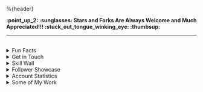 %{header}

<strong align="center">
:point_up_2: :sunglasses: Stars and Forks Are Always Welcome and Much Appreciated!!! :stuck_out_tongue_winking_eye: :thumbsup:
</strong>

<br>
<hr>
<br>



<details>
<summary>
Fun Facts
</summary>
<img align="right" height="150" src="https://raw.githubusercontent.com/Thomashighbaugh/Thomashighbaugh/main/src/resources/images/logo.png" />
<ul>
<li>From Beautiful San Francisco, California</li>
<li>Well Versed in Full Stack Web Development, With An Emphasis on Making Attractive Interfaces in TSX + Tailwind.css + Next.js</li>
<li><a href="https://github.com/Sanatana-Linux/nixos-config">NixOS</a> + <a href="https://github.com/Sanatana-Linux/nixos-awesomewm">AwesomeWM</a> + <a href="https://github.com/Thomashighbaugh/nvim-forge">Neovim</a> User </li>
<li>Currently Exploring Rust Web Frameworks and Wayland Compositors</li>
<li>Working on Long-Form Fictional Content Generation Leveraging GPT4Free Using <a href="https://github.com/thomashighbaugh/gpt_scripts">Python Scripts</a></li>
<li>The header as well as my reoccurring personal icon, are both examples of the handcrafted graphical flare I infuse into my work. </li>
<li>Been writing code and shell scripts for: 7 Years, 9 Months and 13 Dayss </li>
<li>The content below is placed into the README using Github Actions that run node.js scripts included within the <code>src/</code> directory as templated in the <code>README_TEMPLATE.md</code> file in this project's root directory.</li>
 </ul>
</details>




<details>
<summary>
Get in Touch
</summary>

<img align="left" width="120" src="https://raw.githubusercontent.com/Thomashighbaugh/Thomashighbaugh/main/src/resources/images/logo.png" />

%{socialMedias}

</details>


<details>
<summary>Skill Wall
</summary>

%{skillswall}
</details>

<details>
<summary>Follower Showcase </summary>

<em><small>Showcase of One of the Awesome Individuals That Follow My Work, Updated Daily!</small></em>

%{randomFollower}
</details>

<details>
<summary>
Account Statistics</summary>

<div style="clear:both; direction:flex; flex-direction:row;">
 <table>
  <tr>

   <td> <img align="center" width="100%" alt=gitstats src="https://github-readme-stats-server.vercel.app/api/?username=Thomashighbaugh&title_color=FE3B7B&text_color=F2F2F2&bg_color=2c2c2c&border_color=525053&show_icons=true&icon_color=F2F2F2&rank_icon=github&border_radius=15&include_all_commits=true&hide=contribs,issues"/> </td>

   <td><img align="center" width="100%" alt="git stars" src="http://github-profile-summary-cards.vercel.app/api/cards/productive-time?username=Thomashighbaugh&theme=monokai"></td>
   </tr>
  <tr>
   <td>
      <img align="center" width="100%" alt="Repos per lang" src="https://github-profile-summary-cards.vercel.app/api/cards/repos-per-language?username=Thomashighbaugh&theme=monokai"> 
    </td>
    <td>
      <img align="center" width="100%" alt="most commit languages" src="https://github-profile-summary-cards.vercel.app/api/cards/most-commit-language?username=Thomashighbaugh&theme=monokai">
    </td>
   
 </tr>
  
  <tr>

   <td><img align="center" width="100%" alt="Top Langs" src="https://github-readme-stats-server.vercel.app/api/top-langs/?username=Thomashighbaugh&title_color=FE3B7B&text_color=F2F2F2&bg_color=3c3c3c&border_color=525053&show_icons=true&icon_color=F2F2F2&border_radius=15&layout=donut-vertical" /></td>

<td><img align="center" width="100%" src="https://streak-stats.demolab.com/?user=Thomashighbaugh&stroke=3c3c3c&currStreakNum=f2f2f2&currStreakLabel=948ae3&fire=fe3b7b&sideLabels=53bbcc&sideNums=5ab4e6&ring=8179C6&background=2c2c2c&border=3c3c3c&border_radius=15" alt="streak card" /></td>
</tr>
<tr><td><img alt="github achievements" src="https://github-profile-trophy.vercel.app/?username=Thomashighbaugh&theme=darkhub&no-frame=true&column=10"></td></tr>
  </table>
<br/>
<hr>
<br>
</div><img alt="link to the repository of my personal portfolio" src="https://github-readme-stats-carol42.vercel.app/api/pin/?username=Carol42&repo=portfolio&theme=midnight-purple&hide_border=true">
</details>

<!---- Pinned Repositories ---->
<details> <summary>Some of My Work</summary>
<details>
 <summary>Linux Customization Repositories</summary>
 
<table>  

<!---- Sanatana Linux account ---->
 
 <tr>
   <td>
     <img alt="link to the repository of my nixos configuration" src="https://github-readme-stats-server.vercel.app/api/pin/?username=Sanatana-Linux&repo=nixos-config&bg_color=3c3c3c&border_color=525053&show_icons=true&icon_color=F2F2F2&border=3c3c3c&border_radius=15&title_color=FE3B7B&text_color=F4F4F7">
   </td>

<td> 
 <img alt="link to the repository of my nixos configuration" src="https://github-readme-stats-server.vercel.app/api/pin/?username=Sanatana-Linux&repo=nixos-awesomewm&bg_color=3c3c3c&border_color=525053&show_icons=true&icon_color=F2F2F2&border=3c3c3c&border_radius=15&title_color=FE3B7B&text_color=F4F4F7">
</td>

 <td>
  <img alt="link to the repository of my nixos configuration" src="https://github-readme-stats-server.vercel.app/api/pin/?username=Sanatana-Linux&repo=Sanatana-Linux-Grub-Theme&bg_color=3c3c3c&border_color=525053&show_icons=true&icon_color=F2F2F2&border=3c3c3c&border_radius=15&title_color=FE3B7B&text_color=F4F4F7">
 </td>

</tr>

<!---From the archive account --->

<tr>

 <td>
  <img alt="link to the repository of my nixos configuration" src="https://github-readme-stats-server.vercel.app/api/pin/?username=the-Electric-Tantra-Linux&repo=arch_install&bg_color=3c3c3c&border_color=525053&show_icons=true&icon_color=F2F2F2&border=3c3c3c&border_radius=15&title_color=FE3B7B&text_color=F4FF7">
 </td>
 
 <td>
  <img alt="link to the repository of my nixos configuration" src="https://github-readme-stats-server.vercel.app/api/pin/?username=the-Electric-Tantra-Linux&repo=electric-tantra-iso&bg_color=3c3c3c&border_color=525053&show_icons=true&icon_color=F2F2F2&border=3c3c3c&border_radius=15&title_color=FE3B7B&text_color=F4FF7">
 </td>

  <td>
   <img alt="link to the repository of my nixos configuration" src="https://github-readme-stats-server.vercel.app/api/pin/?username=the-Electric-Tantra-Linux&repo=electric-tantra-repo&bg_color=3c3c3c&border_color=525053&show_icons=true&icon_color=F2F2F2&border=3c3c3c&border_radius=15&title_color=FE3B7B&text_color=F4FF7">
  </td>

</tr>

<!--- From my personal account ---->

please in 250 characters write about my work with open source both in the Linux ricing community and web development
<tr>
 
 <td>
  <img alt="link to the repository of my nixos configuration" src="https://github-readme-stats-server.vercel.app/api/pin/?username=Thomashighbaugh&repo=nvim-forge&bg_color=3c3c3c&border_color=525053&show_icons=true&icon_color=F2F2F2&border=3c3c3c&border_radius=15&title_color=FE3B7B&text_color=F2F2F2">
 </td>
 
 <td>
  <img alt="link to the repository of my nixos configuration" src="https://github-readme-stats-server.vercel.app/api/pin/?username=Thomashighbaugh&repo=dotfiles&bg_color=3c3c3c&border_color=525053&show_icons=true&icon_color=F2F2F2&border=3c3c3c&border_radius=15&title_color=FE3B7B&text_color=F2F2F2">
 </td>

</tr>

 </table>
</details>
</details>
